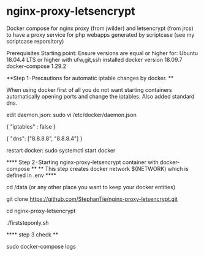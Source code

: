 # nginx-proxy-letsencrypt
Docker compose for nginx proxy (from jwilder)  and letsencrypt (from jrcs) to have a proxy service for php webapps generated by scriptcase (see my scriptcase reporsitory)

Prerequisites Starting point: Ensure versions are equal or higher for: Ubuntu 18.04.4 LTS or higher with ufw,git,ssh installed  docker version 18.09.7 docker-compose 1.29.2

**Step 1 - Precautions for automatic iptable changes by docker. **

When using docker first of all you do not want starting containers automatically opening ports and change the iptables. Also added standard dns.

edit daemon.json: sudo vi /etc/docker/daemon.json

{ "iptables" : false }

{ "dns": ["8.8.8.8", "8.8.8.4"] }

restart docker: sudo systemctl start docker

**** Step 2 - Starting nginx-proxy-letsencrypt container with docker-compose ** ** This step creates docker network ${NETWORK) which is defined in .env ****

cd /data (or any other place you want to keep your docker entities)

git clone https://github.com/StephanTie/nginx-proxy-letsencrypt.git

cd nginx-proxy-letsencrypt

./firststeponly.sh

**** step 3 check **

sudo docker-compose logs
